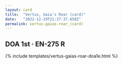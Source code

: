 ```yaml
---
layout: card
title:  "Vertus, Gaia's Roar (card)"
date:   "2022-12-29T21:27:37.658Z"
permalink: vertus-gaias-roar_(card)
---
```


## DOA 1st &middot; EN-275 R

{% include templates/vertus-gaias-roar-doa1e.html %}
